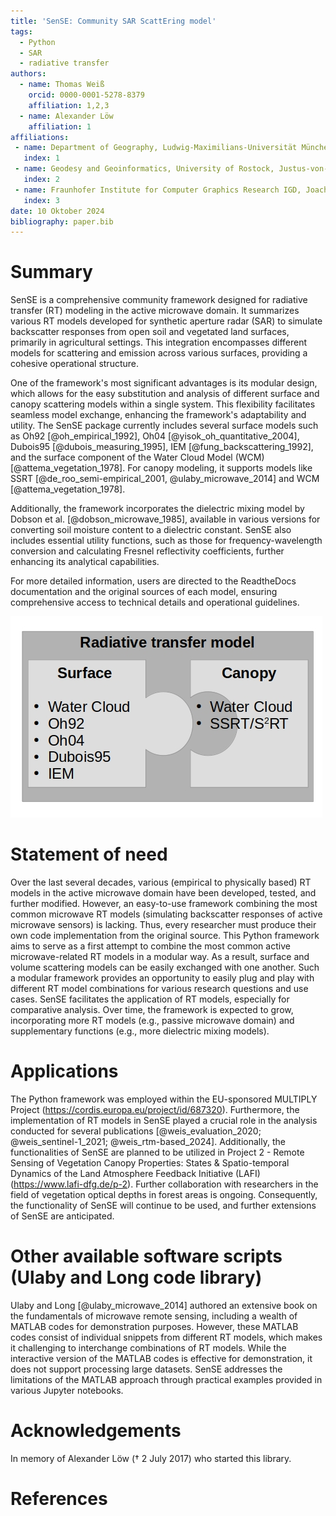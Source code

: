 ```yaml
---
title: 'SenSE: Community SAR ScattEring model'
tags:
  - Python
  - SAR
  - radiative transfer
authors:
  - name: Thomas Weiß
    orcid: 0000-0001-5278-8379
    affiliation: 1,2,3
  - name: Alexander Löw
    affiliation: 1
affiliations:
 - name: Department of Geography, Ludwig-Maximilians-Universität München, 80333 Munich, Germany
   index: 1
 - name: Geodesy and Geoinformatics, University of Rostock, Justus-von-Liebig-Weg 6, 18059 Rostock, Germany
   index: 2
 - name: Fraunhofer Institute for Computer Graphics Research IGD, Joachim-Junigus-Straße 11, 18059 Rostock, Germany
   index: 3
date: 10 Oktober 2024
bibliography: paper.bib
---
```


# Summary
<!-- Copy from introduction text block -->
SenSE is a comprehensive community framework designed for radiative transfer (RT) modeling in the active microwave domain.
It summarizes various RT models developed for synthetic aperture radar (SAR) to simulate backscatter responses from open soil and vegetated land surfaces, primarily in agricultural settings.
This integration encompasses different models for scattering and emission across various surfaces, providing a cohesive operational structure.

One of the framework's most significant advantages is its modular design, which allows for the easy substitution and analysis of different surface and canopy scattering models within a single system.
This flexibility facilitates seamless model exchange, enhancing the framework's adaptability and utility.
The SenSE package currently includes several surface models such as Oh92 [@oh_empirical_1992], Oh04 [@yisok_oh_quantitative_2004], Dubois95 [@dubois_measuring_1995], IEM [@fung_backscattering_1992], and the surface component of the Water Cloud Model (WCM) [@attema_vegetation_1978].
For canopy modeling, it supports models like SSRT [@de_roo_semi-empirical_2001, @ulaby_microwave_2014] and WCM [@attema_vegetation_1978].

Additionally, the framework incorporates the dielectric mixing model by Dobson et al. [@dobson_microwave_1985], available in various versions for converting soil moisture content to a dielectric constant.
SenSE also includes essential utility functions, such as those for frequency-wavelength conversion and calculating Fresnel reflectivity coefficients, further enhancing its analytical capabilities.

For more detailed information, users are directed to the ReadtheDocs documentation and the original sources of each model, ensuring comprehensive access to technical details and operational guidelines.

![Implemented RT models within SenSE](./rt_model_small.jpeg "Implemented RT models within SenSE")

# Statement of need
<!-- Copy from documentation text block -->
Over the last several decades, various (empirical to physically based) RT models in the active microwave domain have been developed, tested, and further modified.
However, an easy-to-use framework combining the most common microwave RT models (simulating backscatter responses of active microwave sensors) is lacking.
Thus, every researcher must produce their own code implementation from the original source.
This Python framework aims to serve as a first attempt to combine the most common active microwave-related RT models in a modular way.
As a result, surface and volume scattering models can be easily exchanged with one another.
Such a modular framework provides an opportunity to easily plug and play with different RT model combinations for various research questions and use cases.
SenSE facilitates the application of RT models, especially for comparative analysis.
Over time, the framework is expected to grow, incorporating more RT models (e.g., passive microwave domain) and supplementary functions (e.g., more dielectric mixing models).

# Applications
The Python framework was employed within the EU-sponsored MULTIPLY Project (https://cordis.europa.eu/project/id/687320).
Furthermore, the implementation of RT models in SenSE played a crucial role in the analysis conducted for several publications [@weis_evaluation_2020; @weis_sentinel-1_2021; @weis_rtm-based_2024].
Additionally, the functionalities of SenSE are planned to be utilized in Project 2 - Remote Sensing of Vegetation Canopy Properties: States & Spatio-temporal Dynamics of the Land Atmosphere Feedback Initiative (LAFI) (https://www.lafi-dfg.de/p-2).
Further collaboration with researchers in the field of vegetation optical depths in forest areas is ongoing.
Consequently, the functionality of SenSE will continue to be used, and further extensions of SenSE are anticipated.

# Other available software scripts (Ulaby and Long code library)
Ulaby and Long [@ulaby_microwave_2014] authored an extensive book on the fundamentals of microwave remote sensing, including a wealth of MATLAB codes for demonstration purposes.
However, these MATLAB codes consist of individual snippets from different RT models, which makes it challenging to interchange combinations of RT models.
While the interactive version of the MATLAB codes is effective for demonstration, it does not support processing large datasets.
SenSE addresses the limitations of the MATLAB approach through practical examples provided in various Jupyter notebooks.

# Acknowledgements

In memory of Alexander Löw (&#8224; 2 July 2017) who started this library.

[//]: # (The author also wishes to thank the reviewers and editors for their efforts and for their helpful comments to improve this paper and the software package.)

# References